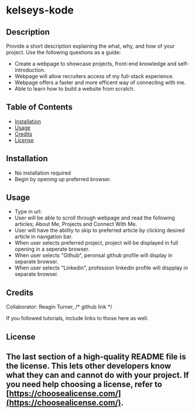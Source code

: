 # kelseys-kode
## Description
Provide a short description explaining the what, why, and how of your project. Use the following questions as a guide:
- Create a webpage to showcase projects, front-end knowledge and self-introduction.
- Webpage will allow recruiters access of my full-stack experience.
- Webpage offers a faster and more efficent way of connecting with me.
- Able to learn how to build a website from scratch.

## Table of Contents
- [Installation](#installation)
- [Usage](#usage)
- [Credits](#credits)
- [License](#license)

## Installation
- No installation required
- Begin by opening up preferred browser.

## Usage
- Type in url: 
- User will be able to scroll through webpage and read the following articles; About Me, Projects and Connect With Me.
- User will have the ability to skip to preferred article by clicking desired article in navigation bar.
- When user selects preferred project, project will be displayed in full opening in a seperate browser. 
- When user selects "Github", peronsal github profile will display in separate browser.
- When user selects "Linkedin", profession linkedin profile will dispplay in separate browser.

## Credits
Collaborator: Reagin Turner, /* github link */

If you followed tutorials, include links to those here as well.
## License
The last section of a high-quality README file is the license. This lets other developers know what they can and cannot do with your project. If you need help choosing a license, refer to [https://choosealicense.com/](https://choosealicense.com/).
---